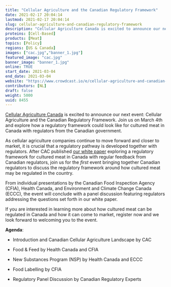 ```yaml
---
title: "Cellular Agriculture and the Canadian Regulatory Framework"
date: 2021-02-17 20:04:14
lastmod: 2021-02-17 20:04:14
slug: cellular-agriculture-and-canadian-regulatory-framework
description: "Cellular Agriculture Canada is excited to announce our next event: Cellular Agriculture and the Canadian Regulatory Framework. Join us on March 4th and explore how a regulatory framework could look like for cultured meat in Canada with regulators from the Canadian government."
proteins: [Cell-Based]
products: [Meat]
topics: [Policy]
regions: [US & Canada]
images: ["cac.jpg","banner_1.jpg"]
featured_image: "cac.jpg"
banner_image: "banner_1.jpg"
online: TRUE
start_date: 2021-03-04
end_date: 2021-03-04
website: "https://www.crowdcast.io/e/cellular-agriculture-and-canadian-regulatory-framework/register"
contributors: [NL]
draft: false
weight: 5000
uuid: 8455
---
```

[Cellular Agriculture Canada](http://www.cellag.ca/) is excited to
announce our next event: Cellular Agriculture and the Canadian
Regulatory Framework. Join us on March 4th and explore how a regulatory
framework could look like for cultured meat in Canada with regulators
from the Canadian government.

As cellular agriculture companies continue to move forward and closer to
market, it is crucial that a regulatory pathway is developed together
with regulators. After CAC published [our white
paper](https://www.cellag.ca/regulatory-white-paper) exploring a
regulatory framework for cultured meat in Canada with regular feedback
from Canadian regulators, join us for the *first* event bringing
together Canadian regulators to discuss the regulatory framework around
how cultured meat may be regulated in the country.

From individual presentations by the Canadian Food Inspection Agency
(CFIA), Health Canada, and Environment and Climate Change Canada (ECCC),
the event will conclude with a panel discussion featuring regulators
addressing the questions set forth in our white paper. 

If you are interested in learning more about how cultured meat can be
regulated in Canada and how it can come to market, register now and we
look forward to welcoming you to the event.

**Agenda**:

-   Introduction and Canadian Cellular Agriculture Landscape by CAC

-   Food & Feed by Health Canada and CFIA

-   New Substances Program (NSP) by Health Canada and ECCC

-   Food Labelling by CFIA

-   Regulatory Panel Discussion by Canadian Regulatory Experts
